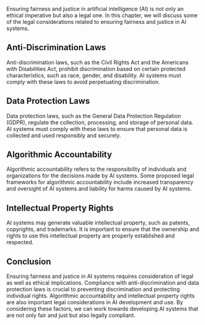
Ensuring fairness and justice in artificial intelligence (AI) is not only an ethical imperative but also a legal one. In this chapter, we will discuss some of the legal considerations related to ensuring fairness and justice in AI systems.

Anti-Discrimination Laws
------------------------

Anti-discrimination laws, such as the Civil Rights Act and the Americans with Disabilities Act, prohibit discrimination based on certain protected characteristics, such as race, gender, and disability. AI systems must comply with these laws to avoid perpetuating discrimination.

Data Protection Laws
--------------------

Data protection laws, such as the General Data Protection Regulation (GDPR), regulate the collection, processing, and storage of personal data. AI systems must comply with these laws to ensure that personal data is collected and used responsibly and securely.

Algorithmic Accountability
--------------------------

Algorithmic accountability refers to the responsibility of individuals and organizations for the decisions made by AI systems. Some proposed legal frameworks for algorithmic accountability include increased transparency and oversight of AI systems and liability for harms caused by AI systems.

Intellectual Property Rights
----------------------------

AI systems may generate valuable intellectual property, such as patents, copyrights, and trademarks. It is important to ensure that the ownership and rights to use this intellectual property are properly established and respected.

Conclusion
----------

Ensuring fairness and justice in AI systems requires consideration of legal as well as ethical implications. Compliance with anti-discrimination and data protection laws is crucial to preventing discrimination and protecting individual rights. Algorithmic accountability and intellectual property rights are also important legal considerations in AI development and use. By considering these factors, we can work towards developing AI systems that are not only fair and just but also legally compliant.
